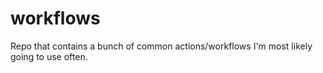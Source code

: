 # workflows
Repo that contains a bunch of common actions/workflows I'm most likely going to use often.
